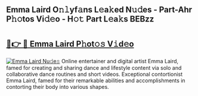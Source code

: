 ## Emma Laird O𝚗𝚕yf𝚊ns L𝚎a𝚔ed N𝚞𝚍es - Part-Ahr P𝚑𝚘tos Vi𝚍𝚎o - H𝚘𝚝 Part L𝚎a𝚔s BEBzz

# <h2><a href="http://kfexv6g.oniu.top/?m=Emma+Laird">🔗👉 🔴 Emma Laird P𝚑ot𝚘𝚜 V𝚒d𝚎o</a></h2>

[![Emma Laird Nu𝚍e𝚜](https://i.imgur.com/0qMVB7G.gif)](http://kfexv6g.oniu.top/?m=Emma+Laird)
Online entertainer and digital artist Emma Laird, famed for creating and sharing dance and lifestyle content via solo and collaborative dance routines and short videos. Exceptional contortionist Emma Laird, famed for their remarkable abilities and accomplishments in contorting their body into various shapes.  
